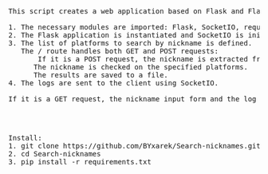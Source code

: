 <pre>This script creates a web application based on Flask and Flask-SocketIO. Here's how it works using HTML:

1. The necessary modules are imported: Flask, SocketIO, requests, and os.
2. The Flask application is instantiated and SocketIO is initialized.
3. The list of platforms to search by nickname is defined.
   The / route handles both GET and POST requests:
       If it is a POST request, the nickname is extracted from the form.
      The nickname is checked on the specified platforms.
      The results are saved to a file.
4. The logs are sent to the client using SocketIO.

If it is a GET request, the nickname input form and the log block are displayed.</pre>
<pre>



Install:
1. git clone https://github.com/BYxarek/Search-nicknames.git
2. cd Search-nicknames
3. pip install -r requirements.txt
</pre>
